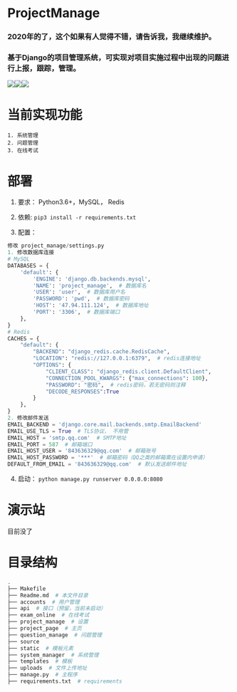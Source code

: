# ProjectManage
### 2020年的了，这个如果有人觉得不错，请告诉我，我继续维护。
### 基于Django的项目管理系统，可实现对项目实施过程中出现的问题进行上报，跟踪，管理。

[![](https://img.shields.io/badge/Python-3.6+-green.svg)]()[![](https://img.shields.io/badge/Django-3.0.7-green.svg)]()[![](https://img.shields.io/badge/Version-0.50-green.svg)]()

# 当前实现功能

```
1. 系统管理
2. 问题管理
3. 在线考试
```

# 部署

1. 要求： Python3.6+，MySQL， Redis

2. 依赖:   ```pip3 install -r requirements.txt```

3. 配置：

```python
修改 project_manage/settings.py
1. 修改数据库连接
# MySQL
DATABASES = {
    'default': {
        'ENGINE': 'django.db.backends.mysql',
        'NAME': 'project_manage',  # 数据库名
        'USER': 'user',  # 数据库用户名
        'PASSWORD': 'pwd',  # 数据库密码
        'HOST': '47.94.111.124',  # 数据库地址
        'PORT': '3306',  # 数据库端口
    },
}
# Redis
CACHES = {
    "default": {
        "BACKEND": "django_redis.cache.RedisCache",
        "LOCATION": "redis://127.0.0.1:6379",  # redis连接地址
        "OPTIONS": {
            "CLIENT_CLASS": "django_redis.client.DefaultClient",
            "CONNECTION_POOL_KWARGS": {"max_connections": 100},
            "PASSWORD": "密码",  # redis密码，若无密码则注释
            "DECODE_RESPONSES":True
        }
    },
}
2. 修改邮件发送
EMAIL_BACKEND = 'django.core.mail.backends.smtp.EmailBackend'
EMAIL_USE_TLS = True  # TLS协议， 不用管
EMAIL_HOST = 'smtp.qq.com'  # SMTP地址
EMAIL_PORT = 587  # 邮箱端口
EMAIL_HOST_USER = '843636329@qq.com'  # 邮箱账号
EMAIL_HOST_PASSWORD = '***'  # 邮箱密码（QQ之类的邮箱需在设置内申请）
DEFAULT_FROM_EMAIL = '843636329@qq.com'  # 默认发送邮件地址
```

4. 启动： ```python manage.py runserver 0.0.0.0:8080```

# 演示站

目前没了

# 目录结构

```bash
.
├── Makefile  
├── Readme.md  # 本文件目录
├── accounts  # 用户管理
├── api  # 接口（预留，当前未启动）
├── exam_online  # 在线考试
├── project_manage  # 设置
├── project_page  # 主页
├── question_manage  # 问题管理
├── source
├── static  # 模板元素
├── system_manager  # 系统管理
├── templates  # 模板
├── uploads  # 文件上传地址
├── manage.py  # 主程序
├── requirements.txt  # requirements
```


